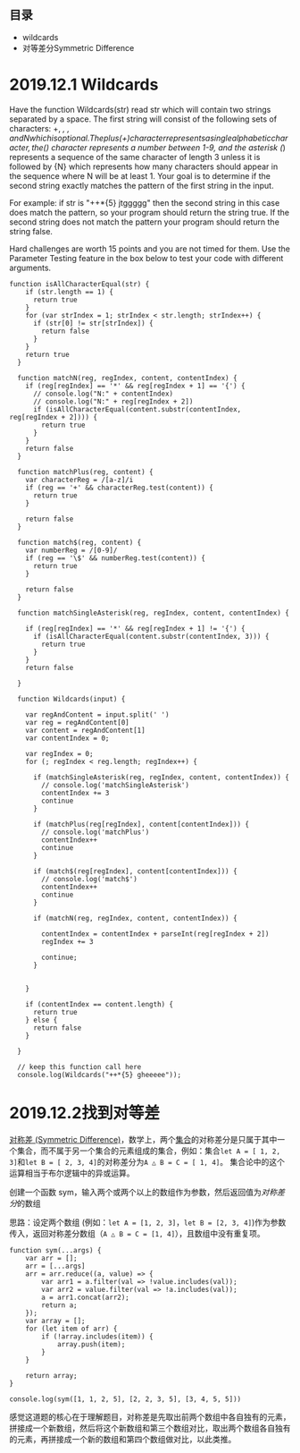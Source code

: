 ## 目录
* wildcards
* 对等差分Symmetric Difference


# 2019.12.1 Wildcards

Have the function Wildcards(str) read str which will contain two strings separated by a space. The first string will consist of the following sets of characters: +, *, $, and {N} which is optional. The plus (+) character represents a single alphabetic character, the ($) character represents a number between 1-9, and the asterisk (*) represents a sequence of the same character of length 3 unless it is followed by {N} which represents how many characters should appear in the sequence where N will be at least 1. Your goal is to determine if the second string exactly matches the pattern of the first string in the input.

For example: if str is "++*{5} jtggggg" then the second string in this case does match the pattern, so your program should return the string true. If the second string does not match the pattern your program should return the string false.

Hard challenges are worth 15 points and you are not timed for them. Use the Parameter Testing feature in the box below to test your code with different arguments.

```
function isAllCharacterEqual(str) {
    if (str.length == 1) {
      return true
    }
    for (var strIndex = 1; strIndex < str.length; strIndex++) {
      if (str[0] != str[strIndex]) {
        return false
      }
    }
    return true
  }
  
  function matchN(reg, regIndex, content, contentIndex) {
    if (reg[regIndex] == '*' && reg[regIndex + 1] == '{') {
      // console.log("N:" + contentIndex)
      // console.log("N:" + reg[regIndex + 2])
      if (isAllCharacterEqual(content.substr(contentIndex, reg[regIndex + 2]))) {
        return true
      }
    }
    return false
  }
  
  function matchPlus(reg, content) {
    var characterReg = /[a-z]/i
    if (reg == '+' && characterReg.test(content)) {
      return true
    }
  
    return false
  }
  
  function match$(reg, content) {
    var numberReg = /[0-9]/
    if (reg == '\$' && numberReg.test(content)) {
      return true
    }
  
    return false
  }
  
  function matchSingleAsterisk(reg, regIndex, content, contentIndex) {
  
    if (reg[regIndex] == '*' && reg[regIndex + 1] != '{') {
      if (isAllCharacterEqual(content.substr(contentIndex, 3))) {
        return true
      }
    }
    return false
  
  }
  
  function Wildcards(input) {
  
    var regAndContent = input.split(' ')
    var reg = regAndContent[0]
    var content = regAndContent[1]
    var contentIndex = 0;
  
    var regIndex = 0;
    for (; regIndex < reg.length; regIndex++) {
  
      if (matchSingleAsterisk(reg, regIndex, content, contentIndex)) {
        // console.log('matchSingleAsterisk')
        contentIndex += 3
        continue
      }
  
      if (matchPlus(reg[regIndex], content[contentIndex])) {
        // console.log('matchPlus')
        contentIndex++
        continue
      }
  
      if (match$(reg[regIndex], content[contentIndex])) {
        // console.log('match$')
        contentIndex++
        continue
      }
  
      if (matchN(reg, regIndex, content, contentIndex)) {
     
        contentIndex = contentIndex + parseInt(reg[regIndex + 2])
        regIndex += 3
  
        continue;
      }
  
  
    }
  
    if (contentIndex == content.length) {
      return true
    } else {
      return false
    }
  
  }
     
  // keep this function call here 
  console.log(Wildcards("++*{5} gheeeee"));
```


# 2019.12.2找到对等差
[对称差 (Symmetric Difference)](https://baike.baidu.com/item/%E5%AF%B9%E7%A7%B0%E5%B7%AE)，数学上，两个[集合](https://baike.baidu.com/item/%E9%9B%86%E5%90%88/2908117)的对称差分是只属于其中一个集合，而不属于另一个集合的元素组成的集合，例如：集合`let A = [ 1, 2, 3]`和`let B = [ 2, 3, 4]`的对称差分为`A △ B = C = [ 1, 4]`。 集合论中的这个运算相当于布尔逻辑中的异或运算。

创建一个函数 sym，输入两个或两个以上的数组作为参数，然后返回值为*对称差分*的数组

思路：设定两个数组 (例如：`let A = [1, 2, 3]`，`let B = [2, 3, 4]`)作为参数传入，返回对称差分数组（`A △ B = C = [1, 4]`），且数组中没有重复项。

```
function sym(...args) {
    var arr = [];
    arr = [...args]
    arr = arr.reduce((a, value) => {
        var arr1 = a.filter(val => !value.includes(val));
        var arr2 = value.filter(val => !a.includes(val));
        a = arr1.concat(arr2);
        return a;
    });
    var array = [];
    for (let item of arr) {
        if (!array.includes(item)) {
            array.push(item);
        }
    }

    return array;
}

console.log(sym([1, 1, 2, 5], [2, 2, 3, 5], [3, 4, 5, 5]))
```

感觉这道题的核心在于理解题目，对称差是先取出前两个数组中各自独有的元素，拼接成一个新数组，然后将这个新数组和第三个数组对比，取出两个数组各自独有的元素，再拼接成一个新的数组和第四个数组做对比，以此类推。

